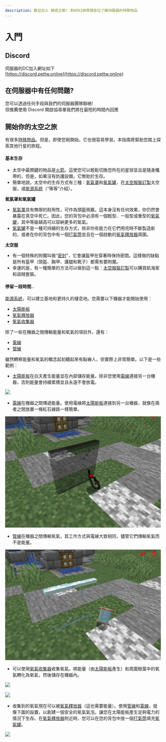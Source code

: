 ```yaml
---
description: 歡迎加入 棘夜之都! 本WIKI將帶領各位了解伺服器的特殊物品
---
```


# 入門

## Discord

伺服器的DC加入網址如下\
[https://discord.pettw.online](https://discord.pettw.online)

## 在伺服器中有任何問題?

您可以透過任何手段與我們的伺服器團隊聯絡!\
但推薦使用 Discord 開啟協尋單我們將在最短的時間內回應

## 開始你的太空之旅

有很多[特殊物品](space/itemlist.md)。但是，即使您剛開始，它也很容易學習。本指南將幫助您踏上探索其他行星的旅程。

#### 基本生存

* 太空中最關鍵的物品是[火箭](item/rocket.md)。這使您可以輕鬆切換您所在的星球並且是隨身攜帶的，但是，如果沒有防護設備，它無助於生存。
* 簡單地說，太空中的生存方式有三種：[氧氣罩](item/oxygen-mask.md)和[氧氣罐](item/oxygen-tank.md)，在[太空服裝訂製](item/suit-fabricator.md)太空服，或[能源系統](space/energy-systems.md)（“等等”介紹）。

**氧氣罩和氧氣罐**

* [氧氣罩](item/oxygen-mask.md)具有無限的耐用性，可作為頭盔佩戴。這本身沒有任何效果，你仍然會暴露在真空中死亡。因此，您的背包中必須有一個輕型、一般型或重型的[氧氣罐](item/oxygen-tank.md)，其中等級越高可以容納更多的氧氣。
* [氧氣罐](item/oxygen-tank.md)不是一種可持續的生存方式，除非你有能力在它們用完時不斷製造新的，或者在你的背包中有一個[打氣筒](item/oxygen-refiller.md)並且在一個啟動的[氧氣釋放器](item/oxygen-bubble-distributor.md)周圍。

**太空服**

* 有一個特殊的附魔叫做“[密封](te-shu-fu-mo/airtight.md)”，它會讓盔甲在穿著時保持密閉。這樣做的缺點是所有盔甲（頭盔、胸甲、護腿和靴子）都需有要附魔。
* 幸運的是，有一種簡單的方法可以做到這一點：[太空服裝訂製](item/suit-fabricator.md)可以購買航海家和盜賊套裝。

#### 停留一段時間..

[能源系統](space/energy-systems.md)，可以建立基地和更持久的棲息地。您需要以下機器才能開始使用：

* [太陽能板](item/solar-panel.md)
* [氧氣釋放器](item/oxygen-bubble-distributor.md)
* [氧氣收集器](item/oxygen-collector.md)

除了一些在機器之間傳輸能量和氧氣的項目外，還有：

* [電線](item/Wire.md)
* [管線](item/Pipe.md)

雖然轉移能量和氧氣的概念起初聽起來有點嚇人，但實際上非常簡單。以下是一些範例：

* [太陽能板](item/solar-panel.md)在白天產生能量並在內部儲存能量。除非您使用[電線](item/Wire.md)連接另一台機器，否則能量會持續累積並且永遠不會放電。

![](https://camo.githubusercontent.com/06f0c8a2404aa8fcecdcb59258422d9bf12efbd5ab13e0e32686b71bf66bbb4c/68747470733a2f2f692e696d6775722e636f6d2f4654567265574f2e706e67)

* [電線](item/Wire.md)在機器之間傳遞能量。使用電線將[太陽能板](item/solar-panel.md)連接到另一台機器，就像在兩者之間放置一條紅石線路一樣簡單。

![](<.gitbook/assets/image (1).png>)



* [管線](item/Pipe.md)在機器之間傳輸氧氣，其工作方式與電線大致相同，儘管它們傳輸氧氣而不是能量。

![](<.gitbook/assets/image (2).png>)



* 可以使用[氧氣收集器](item/oxygen-collector.md)收集氧氣。將能量（由[太陽能板](item/solar-panel.md)產生）和周圍樹葉中的氧氣轉化為氧氣，然後儲存在機器內。

![](https://camo.githubusercontent.com/58e54fe244fad55491be59f257d6598158d50d7d56255fc154f34e26e7d3c370/68747470733a2f2f692e696d6775722e636f6d2f4a5a527a7365472e706e67)

![](https://camo.githubusercontent.com/1f0820413d0a557b590ae47be9e003d4a4eae964e659b9a06115811f6cf8c79a/68747470733a2f2f692e696d6775722e636f6d2f6c3042456d49512e706e67)

* 收集到的氧氣現在可以被[氧氣釋放器](item/oxygen-bubble-distributor.md)（這也需要能量）。使用[管線](item/Pipe.md)和[電線](item/Wire.md)，就像下圖的設置，以創建一個安全的氧氣氣泡，讓您在太陽能板產生足夠電力的情況下生存。在[氧氣釋放器](item/oxygen-bubble-distributor.md)附近時，您可以在您的背包中放一個[打氣筒](item/oxygen-refiller.md)填充[氧氣罐](item/oxygen-tank.md)。

![](https://camo.githubusercontent.com/f4ada4942ec00449fdcc3db5cb284edc474a5a3d36fc041075768d110050cd84/68747470733a2f2f692e696d6775722e636f6d2f5a364e63347a532e706e67)

#### &#x20;


